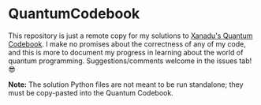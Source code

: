 # QuantumCodebook

This repository is just a remote copy for my solutions to
[Xanadu's Quantum Codebook](https://codebook.xanadu.ai/). I make no promises
about the correctness of any of my code, and this is more to document my
progress in learning about the world of quantum programming.
Suggestions/comments welcome in the issues tab! :sunglasses:

**Note:** The solution Python files are not meant to be run standalone; they
must be copy-pasted into the Quantum Codebook.
